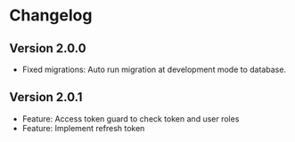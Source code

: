 # Changelog
## Version 2.0.0
- Fixed migrations: Auto run migration at development mode to database.
## Version 2.0.1
- Feature: Access token guard to check token and user roles
- Feature: Implement refresh token